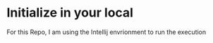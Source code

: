 # Initialize in your local

For this Repo, I am using the Intellij envrionment to run the execution
